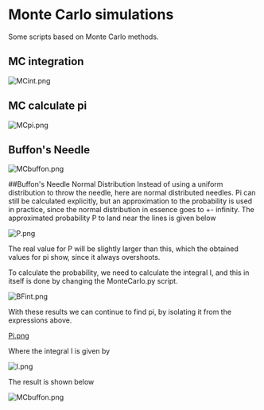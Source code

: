 # Monte Carlo simulations
Some scripts based on Monte Carlo methods.

## MC integration
![MCint.png](https://github.com/Bootlegg/MonteCarlo/blob/master/MCint.png)

## MC calculate pi
![MCpi.png](https://github.com/Bootlegg/MonteCarlo/blob/master/MCpi.png)

## Buffon's Needle
![MCbuffon.png](https://github.com/Bootlegg/MonteCarlo/blob/master/MCBuffon.png)

##Buffon's Needle Normal Distribution
Instead of using a uniform distribution to throw the needle, here are normal distributed needles. 
Pi can still be calculated explicitly, but an approximation to the probability is used in practice, since the normal distribution in essence goes to +- infinity.
The approximated probability P to land near the lines is given below

![P.png](https://github.com/Bootlegg/MonteCarlo/blob/master/P.png)

The real value for P will be slightly larger than this, which the obtained values for pi show, since it always overshoots.

To calculate the probability, we need to calculate the integral I, and this in itself is done by changing the MonteCarlo.py script.

![BFint.png](https://github.com/Bootlegg/MonteCarlo/blob/master/BFint.png)

With these results we can continue to find pi, by isolating it from the expressions above.

[Pi.png](https://github.com/Bootlegg/MonteCarlo/blob/master/Pi.png)

Where the integral I is given by  

![I.png](https://github.com/Bootlegg/MonteCarlo/blob/master/I.png)

The result is shown below  

![MCbuffon.png](https://github.com/Bootlegg/MonteCarlo/blob/master/MCBuffonGauss.png)  
